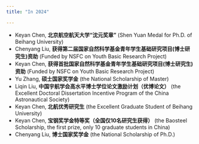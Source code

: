 ```yaml
---
title: "In 2024"

---
```


- Keyan Chen, **北京航空航天大学“沈元奖章”** (Shen Yuan Medal for Ph.D. of Beihang University)
- Chenyang Liu, **获得第二届国家自然科学基金青年学生基础研究项目(博士研究生)资助** (Funded by NSFC on Youth Basic Research Project)
- Keyan Chen, **获得首批国家自然科学基金青年学生基础研究项目(博士研究生)资助** (Funded by NSFC on Youth Basic Research Project)
- Yu Zhang, **硕士国家奖学金** (the National Scholarship of Master)
- Liqin Liu, **中国宇航学会高水平博士学位论文激励计划（优博论文）** (the Excellent Doctoral Dissertation Incentive Program of the China Astronautical Society)
- Keyan Chen, **北航优秀研究生** (the Excellent Graduate Student of Beihang University)
- Keyan Chen, **宝钢奖学金特等奖（全国仅10名研究生获得）** (the Baosteel Scholarship, the first prize, only 10 graduate students in China)
- Chenyang Liu, **博士国家奖学金** (the National Scholarship of Ph.D.)
